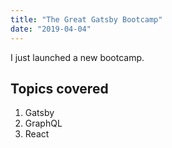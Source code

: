 ```yaml
---
title: "The Great Gatsby Bootcamp"
date: "2019-04-04"
---
```


I just launched a new bootcamp. 

## Topics covered 

1. Gatsby
2. GraphQL
3. React